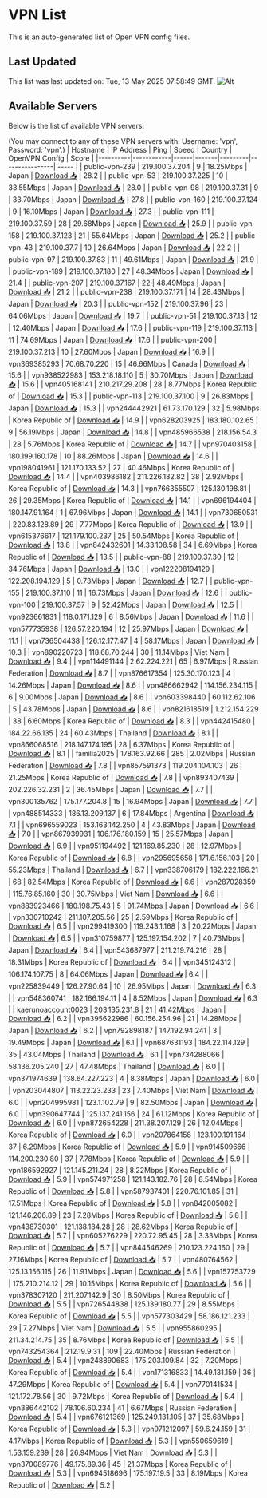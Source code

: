 # VPN List

This is an auto-generated list of Open VPN config files.

## Last Updated

This list was last updated on: Tue, 13 May 2025 07:58:49 GMT.
![Alt](https://repobeats.axiom.co/api/embed/186b98318ef1479477931607c1ad7d823f12451f.svg "Repobeats analytics image")

## Available Servers

Below is the list of available VPN servers:

(You may connect to any of these VPN servers with: Username: 'vpn', Password: 'vpn'.)
| Hostname | IP Address | Ping | Speed | Country | OpenVPN Config | Score |
|----------|------------|------|-------|---------|----------------| ----- |
| public-vpn-239 | 219.100.37.204 | 9 | 18.25Mbps | Japan | [Download 📥](./configs/server_0_JP.ovpn) | 28.2 |
| public-vpn-53 | 219.100.37.225 | 10 | 33.55Mbps | Japan | [Download 📥](./configs/server_1_JP.ovpn) | 28.0 |
| public-vpn-98 | 219.100.37.31 | 9 | 33.70Mbps | Japan | [Download 📥](./configs/server_2_JP.ovpn) | 27.8 |
| public-vpn-160 | 219.100.37.124 | 9 | 16.10Mbps | Japan | [Download 📥](./configs/server_3_JP.ovpn) | 27.3 |
| public-vpn-111 | 219.100.37.59 | 28 | 29.68Mbps | Japan | [Download 📥](./configs/server_4_JP.ovpn) | 25.9 |
| public-vpn-158 | 219.100.37.123 | 21 | 55.64Mbps | Japan | [Download 📥](./configs/server_5_JP.ovpn) | 25.2 |
| public-vpn-43 | 219.100.37.7 | 10 | 26.64Mbps | Japan | [Download 📥](./configs/server_6_JP.ovpn) | 22.2 |
| public-vpn-97 | 219.100.37.83 | 11 | 49.61Mbps | Japan | [Download 📥](./configs/server_7_JP.ovpn) | 21.9 |
| public-vpn-189 | 219.100.37.180 | 27 | 48.34Mbps | Japan | [Download 📥](./configs/server_8_JP.ovpn) | 21.4 |
| public-vpn-207 | 219.100.37.167 | 22 | 48.49Mbps | Japan | [Download 📥](./configs/server_9_JP.ovpn) | 21.2 |
| public-vpn-238 | 219.100.37.171 | 14 | 28.43Mbps | Japan | [Download 📥](./configs/server_10_JP.ovpn) | 20.3 |
| public-vpn-152 | 219.100.37.96 | 23 | 64.06Mbps | Japan | [Download 📥](./configs/server_11_JP.ovpn) | 19.7 |
| public-vpn-51 | 219.100.37.13 | 12 | 12.40Mbps | Japan | [Download 📥](./configs/server_12_JP.ovpn) | 17.6 |
| public-vpn-119 | 219.100.37.113 | 11 | 74.69Mbps | Japan | [Download 📥](./configs/server_13_JP.ovpn) | 17.6 |
| public-vpn-200 | 219.100.37.213 | 10 | 27.60Mbps | Japan | [Download 📥](./configs/server_14_JP.ovpn) | 16.9 |
| vpn369385293 | 70.68.70.220 | 15 | 46.66Mbps | Canada | [Download 📥](./configs/server_15_CA.ovpn) | 15.6 |
| vpn938522983 | 153.218.18.110 | 5 | 30.70Mbps | Japan | [Download 📥](./configs/server_16_JP.ovpn) | 15.6 |
| vpn405168141 | 210.217.29.208 | 28 | 8.77Mbps | Korea Republic of | [Download 📥](./configs/server_17_KR.ovpn) | 15.3 |
| public-vpn-113 | 219.100.37.100 | 9 | 26.83Mbps | Japan | [Download 📥](./configs/server_18_JP.ovpn) | 15.3 |
| vpn244442921 | 61.73.170.129 | 32 | 5.98Mbps | Korea Republic of | [Download 📥](./configs/server_19_KR.ovpn) | 14.9 |
| vpn628203925 | 183.180.102.65 | 9 | 56.19Mbps | Japan | [Download 📥](./configs/server_20_JP.ovpn) | 14.8 |
| vpn485966538 | 218.156.54.3 | 28 | 5.76Mbps | Korea Republic of | [Download 📥](./configs/server_21_KR.ovpn) | 14.7 |
| vpn970403158 | 180.199.160.178 | 10 | 88.26Mbps | Japan | [Download 📥](./configs/server_22_JP.ovpn) | 14.6 |
| vpn198041961 | 121.170.133.52 | 27 | 40.46Mbps | Korea Republic of | [Download 📥](./configs/server_23_KR.ovpn) | 14.4 |
| vpn403986182 | 211.226.182.82 | 38 | 2.92Mbps | Korea Republic of | [Download 📥](./configs/server_24_KR.ovpn) | 14.3 |
| vpn766355507 | 125.130.198.81 | 26 | 29.35Mbps | Korea Republic of | [Download 📥](./configs/server_25_KR.ovpn) | 14.1 |
| vpn696194404 | 180.147.91.164 | 1 | 67.96Mbps | Japan | [Download 📥](./configs/server_26_JP.ovpn) | 14.1 |
| vpn730650531 | 220.83.128.89 | 29 | 7.77Mbps | Korea Republic of | [Download 📥](./configs/server_27_KR.ovpn) | 13.9 |
| vpn615376617 | 121.179.100.237 | 25 | 50.54Mbps | Korea Republic of | [Download 📥](./configs/server_28_KR.ovpn) | 13.8 |
| vpn842432601 | 14.33.108.58 | 34 | 6.69Mbps | Korea Republic of | [Download 📥](./configs/server_29_KR.ovpn) | 13.5 |
| public-vpn-88 | 219.100.37.30 | 12 | 34.76Mbps | Japan | [Download 📥](./configs/server_30_JP.ovpn) | 13.0 |
| vpn122208194129 | 122.208.194.129 | 5 | 0.73Mbps | Japan | [Download 📥](./configs/server_31_JP.ovpn) | 12.7 |
| public-vpn-155 | 219.100.37.110 | 11 | 16.73Mbps | Japan | [Download 📥](./configs/server_32_JP.ovpn) | 12.6 |
| public-vpn-100 | 219.100.37.57 | 9 | 52.42Mbps | Japan | [Download 📥](./configs/server_33_JP.ovpn) | 12.5 |
| vpn923661831 | 118.0.171.129 | 6 | 8.56Mbps | Japan | [Download 📥](./configs/server_34_JP.ovpn) | 11.6 |
| vpn577735938 | 126.57.220.194 | 12 | 25.97Mbps | Japan | [Download 📥](./configs/server_35_JP.ovpn) | 11.1 |
| vpn736504438 | 126.12.177.47 | 4 | 58.17Mbps | Japan | [Download 📥](./configs/server_36_JP.ovpn) | 10.3 |
| vpn890220723 | 118.68.70.244 | 30 | 11.14Mbps | Viet Nam | [Download 📥](./configs/server_37_VN.ovpn) | 9.4 |
| vpn114491144 | 2.62.224.221 | 65 | 6.97Mbps | Russian Federation | [Download 📥](./configs/server_38_RU.ovpn) | 8.7 |
| vpn876617354 | 125.30.170.123 | 4 | 14.26Mbps | Japan | [Download 📥](./configs/server_39_JP.ovpn) | 8.6 |
| vpn486662942 | 114.156.234.115 | 6 | 9.00Mbps | Japan | [Download 📥](./configs/server_40_JP.ovpn) | 8.6 |
| vpn603398440 | 60.112.62.106 | 5 | 43.78Mbps | Japan | [Download 📥](./configs/server_41_JP.ovpn) | 8.6 |
| vpn821618519 | 1.212.154.229 | 38 | 6.60Mbps | Korea Republic of | [Download 📥](./configs/server_42_KR.ovpn) | 8.3 |
| vpn442415480 | 184.22.66.135 | 24 | 60.43Mbps | Thailand | [Download 📥](./configs/server_43_TH.ovpn) | 8.1 |
| vpn866068516 | 218.147.174.195 | 28 | 6.37Mbps | Korea Republic of | [Download 📥](./configs/server_44_KR.ovpn) | 8.1 |
| familia2025 | 178.163.92.66 | 285 | 2.02Mbps | Russian Federation | [Download 📥](./configs/server_45_RU.ovpn) | 7.8 |
| vpn857591373 | 119.204.104.103 | 26 | 21.25Mbps | Korea Republic of | [Download 📥](./configs/server_46_KR.ovpn) | 7.8 |
| vpn893407439 | 202.226.32.231 | 2 | 36.45Mbps | Japan | [Download 📥](./configs/server_47_JP.ovpn) | 7.7 |
| vpn300135762 | 175.177.204.8 | 15 | 16.94Mbps | Japan | [Download 📥](./configs/server_48_JP.ovpn) | 7.7 |
| vpn488514333 | 186.13.209.137 | 6 | 17.84Mbps | Argentina | [Download 📥](./configs/server_49_AR.ovpn) | 7.1 |
| vpn696559023 | 153.163.142.250 | 4 | 43.83Mbps | Japan | [Download 📥](./configs/server_50_JP.ovpn) | 7.0 |
| vpn867939931 | 106.176.180.159 | 15 | 25.57Mbps | Japan | [Download 📥](./configs/server_51_JP.ovpn) | 6.9 |
| vpn951194492 | 121.169.85.230 | 28 | 12.97Mbps | Korea Republic of | [Download 📥](./configs/server_52_KR.ovpn) | 6.8 |
| vpn295695658 | 171.6.156.103 | 20 | 55.23Mbps | Thailand | [Download 📥](./configs/server_53_TH.ovpn) | 6.7 |
| vpn338706179 | 182.222.166.21 | 68 | 82.54Mbps | Korea Republic of | [Download 📥](./configs/server_54_KR.ovpn) | 6.6 |
| vpn287028359 | 115.76.85.160 | 30 | 30.75Mbps | Viet Nam | [Download 📥](./configs/server_55_VN.ovpn) | 6.6 |
| vpn883923466 | 180.198.75.43 | 5 | 91.74Mbps | Japan | [Download 📥](./configs/server_56_JP.ovpn) | 6.6 |
| vpn330710242 | 211.107.205.56 | 25 | 2.59Mbps | Korea Republic of | [Download 📥](./configs/server_57_KR.ovpn) | 6.5 |
| vpn299419300 | 119.243.1.168 | 3 | 20.22Mbps | Japan | [Download 📥](./configs/server_58_JP.ovpn) | 6.5 |
| vpn310759877 | 125.197.154.202 | 7 | 40.73Mbps | Japan | [Download 📥](./configs/server_59_JP.ovpn) | 6.4 |
| vpn543687977 | 211.219.74.216 | 28 | 18.31Mbps | Korea Republic of | [Download 📥](./configs/server_60_KR.ovpn) | 6.4 |
| vpn345124312 | 106.174.107.75 | 8 | 64.06Mbps | Japan | [Download 📥](./configs/server_61_JP.ovpn) | 6.4 |
| vpn225839449 | 126.27.90.64 | 10 | 26.95Mbps | Japan | [Download 📥](./configs/server_62_JP.ovpn) | 6.3 |
| vpn548360741 | 182.166.194.11 | 4 | 8.52Mbps | Japan | [Download 📥](./configs/server_63_JP.ovpn) | 6.3 |
| kaerunoaccount0023 | 203.135.231.8 | 21 | 41.42Mbps | Japan | [Download 📥](./configs/server_64_JP.ovpn) | 6.2 |
| vpn395622986 | 60.156.254.96 | 21 | 14.28Mbps | Japan | [Download 📥](./configs/server_65_JP.ovpn) | 6.2 |
| vpn792898187 | 147.192.94.241 | 3 | 19.49Mbps | Japan | [Download 📥](./configs/server_66_JP.ovpn) | 6.1 |
| vpn687631193 | 184.22.114.129 | 35 | 43.04Mbps | Thailand | [Download 📥](./configs/server_67_TH.ovpn) | 6.1 |
| vpn734288066 | 58.136.205.240 | 27 | 47.48Mbps | Thailand | [Download 📥](./configs/server_68_TH.ovpn) | 6.0 |
| vpn371974639 | 138.64.227.223 | 4 | 8.38Mbps | Japan | [Download 📥](./configs/server_69_JP.ovpn) | 6.0 |
| vpn203044807 | 113.22.23.233 | 23 | 7.40Mbps | Viet Nam | [Download 📥](./configs/server_70_VN.ovpn) | 6.0 |
| vpn204995981 | 123.1.102.79 | 9 | 82.50Mbps | Japan | [Download 📥](./configs/server_71_JP.ovpn) | 6.0 |
| vpn390647744 | 125.137.241.156 | 24 | 61.12Mbps | Korea Republic of | [Download 📥](./configs/server_72_KR.ovpn) | 6.0 |
| vpn872654228 | 211.38.207.129 | 26 | 12.04Mbps | Korea Republic of | [Download 📥](./configs/server_73_KR.ovpn) | 6.0 |
| vpn207864158 | 123.100.191.164 | 37 | 6.29Mbps | Korea Republic of | [Download 📥](./configs/server_74_KR.ovpn) | 5.9 |
| vpn914509666 | 114.200.230.80 | 37 | 7.78Mbps | Korea Republic of | [Download 📥](./configs/server_75_KR.ovpn) | 5.9 |
| vpn186592927 | 121.145.211.24 | 28 | 8.22Mbps | Korea Republic of | [Download 📥](./configs/server_76_KR.ovpn) | 5.9 |
| vpn574971258 | 121.143.182.76 | 28 | 8.54Mbps | Korea Republic of | [Download 📥](./configs/server_77_KR.ovpn) | 5.8 |
| vpn587937401 | 220.76.101.85 | 31 | 17.51Mbps | Korea Republic of | [Download 📥](./configs/server_78_KR.ovpn) | 5.8 |
| vpn842005082 | 121.146.206.89 | 23 | 7.28Mbps | Korea Republic of | [Download 📥](./configs/server_79_KR.ovpn) | 5.8 |
| vpn438730301 | 121.138.184.28 | 28 | 28.62Mbps | Korea Republic of | [Download 📥](./configs/server_80_KR.ovpn) | 5.7 |
| vpn605276229 | 220.72.95.45 | 28 | 3.33Mbps | Korea Republic of | [Download 📥](./configs/server_81_KR.ovpn) | 5.7 |
| vpn844546269 | 210.123.224.160 | 29 | 27.16Mbps | Korea Republic of | [Download 📥](./configs/server_82_KR.ovpn) | 5.7 |
| vpn480764562 | 125.13.156.115 | 26 | 11.91Mbps | Japan | [Download 📥](./configs/server_83_JP.ovpn) | 5.6 |
| vpn157753729 | 175.210.214.12 | 29 | 10.15Mbps | Korea Republic of | [Download 📥](./configs/server_84_KR.ovpn) | 5.6 |
| vpn378307120 | 211.207.142.9 | 30 | 8.50Mbps | Korea Republic of | [Download 📥](./configs/server_85_KR.ovpn) | 5.5 |
| vpn726544838 | 125.139.180.77 | 29 | 8.55Mbps | Korea Republic of | [Download 📥](./configs/server_86_KR.ovpn) | 5.5 |
| vpn577303429 | 58.186.121.233 | 29 | 7.27Mbps | Viet Nam | [Download 📥](./configs/server_87_VN.ovpn) | 5.5 |
| vpn955860295 | 211.34.214.75 | 35 | 8.76Mbps | Korea Republic of | [Download 📥](./configs/server_88_KR.ovpn) | 5.5 |
| vpn743254364 | 212.19.9.31 | 109 | 22.40Mbps | Russian Federation | [Download 📥](./configs/server_89_RU.ovpn) | 5.4 |
| vpn248890683 | 175.203.109.84 | 32 | 7.20Mbps | Korea Republic of | [Download 📥](./configs/server_90_KR.ovpn) | 5.4 |
| vpn171316833 | 14.49.131.159 | 36 | 47.29Mbps | Korea Republic of | [Download 📥](./configs/server_91_KR.ovpn) | 5.4 |
| vpn770141534 | 121.172.78.56 | 30 | 9.72Mbps | Korea Republic of | [Download 📥](./configs/server_92_KR.ovpn) | 5.4 |
| vpn386442102 | 78.106.60.234 | 41 | 6.67Mbps | Russian Federation | [Download 📥](./configs/server_93_RU.ovpn) | 5.4 |
| vpn676121369 | 125.249.131.105 | 37 | 35.68Mbps | Korea Republic of | [Download 📥](./configs/server_94_KR.ovpn) | 5.3 |
| vpn971212097 | 59.6.24.159 | 31 | 4.17Mbps | Korea Republic of | [Download 📥](./configs/server_95_KR.ovpn) | 5.3 |
| vpn550659619 | 1.53.159.239 | 28 | 26.94Mbps | Viet Nam | [Download 📥](./configs/server_96_VN.ovpn) | 5.3 |
| vpn370089776 | 49.175.89.36 | 45 | 21.37Mbps | Korea Republic of | [Download 📥](./configs/server_97_KR.ovpn) | 5.3 |
| vpn694518696 | 175.197.19.5 | 33 | 8.19Mbps | Korea Republic of | [Download 📥](./configs/server_98_KR.ovpn) | 5.2 |

